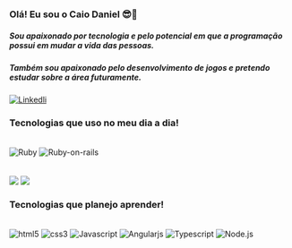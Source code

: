### Olá! Eu sou o Caio Daniel 😎🤙

##### Sou apaixonado por tecnologia e pelo potencial em que a programação possui em mudar a vida das pessoas.
##### Também sou apaixonado pelo desenvolvimento de jogos e pretendo estudar sobre a área futuramente.
[![Linkedli](https://img.shields.io/badge/LinkedIn-0077B5?style=for-the-badge&logo=linkedin&logoColor=white)](https://www.linkedin.com/in/caio-daniel-vitor-da-silva-melo-85a868231/)

### Tecnologias que uso no meu dia a dia!

<div><br>
<img aling="center" alt="Ruby" src="https://img.shields.io/badge/Ruby-CC342D?style=for-the-badge&logo=ruby&logoColor=white">
<img aling="center" alt="Ruby-on-rails" src="https://img.shields.io/badge/Ruby_on_Rails-CC0000?style=for-the-badge&logo=ruby-on-rails&logoColor=white">
</div>
<br>



<div><br>
<img height"180em" src="https://github-readme-stats.vercel.app/api?username=Caiodevs67&show_icons=true&theme=dracula">
<img height"180em" src="https://github-readme-stats.vercel.app/api/top-langs/?username=Caiodevs67&layout=compact&theme=dracula">
</div>


### Tecnologias que planejo aprender!

<div style="display: inline_block"><br>
<img aling="center" alt="html5" src="https://img.shields.io/badge/HTML5-E34F26?style=for-the-badge&logo=html5&logoColor=white">
<img aling="center" alt="css3" src="https://img.shields.io/badge/CSS3-1572B6?style=for-the-badge&logo=css3&logoColor=white">
<img aling="center" alt="Javascript" src="https://img.shields.io/badge/JavaScript-323330?style=for-the-badge&logo=javascript&logoColor=F7DF1E">
<img aling="center" alt="Angularjs" src="https://img.shields.io/badge/AngularJS-E23237?style=for-the-badge&logo=angularjs&logoColor=white">
<img aling="center" alt="Typescript" src="https://img.shields.io/badge/TypeScript-007ACC?style=for-the-badge&logo=typescript&logoColor=white">
<img aling="center" alt="Node.js" src="https://img.shields.io/badge/Node.js-43853D?style=for-the-badge&logo=node.js&logoColor=white">
</div>
